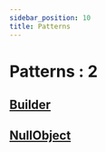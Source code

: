 ```yaml
---
sidebar_position: 10
title: Patterns
---
```



# Patterns :  2


## [Builder](/docs/patterns/Builder)




## [NullObject](/docs/patterns/NullObject)



